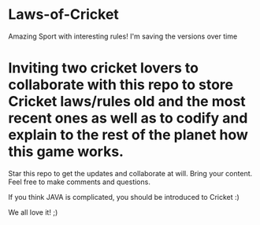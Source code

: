 # Laws-of-Cricket
Amazing Sport with interesting rules! I'm saving the versions over time

# Inviting two cricket lovers to collaborate with this repo to store Cricket laws/rules old and the most recent ones as well as to codify and explain to the rest of the planet how this game works.

Star this repo to get the updates and collaborate at will. Bring your content. Feel free to make comments and questions.

If you think JAVA is complicated, you should be introduced to Cricket :)

We all love it! ;)